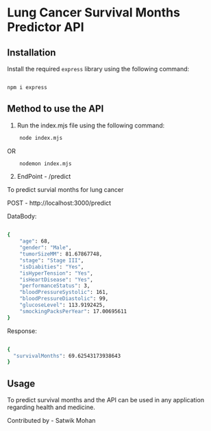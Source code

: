 # Lung Cancer Survival Months Predictor API

## Installation 

Install the required `express` library using the following command:

```sh

npm i express

```

## Method to use the API

1. Run the index.mjs file using the following command:

```sh
    node index.mjs
```

OR

```sh
    nodemon index.mjs
```

2. EndPoint - /predict

To predict survial months for lung cancer

POST - http://localhost:3000/predict

DataBody:

```bash

{
    "age": 68,
    "gender": "Male",
    "tumorSizeMM": 81.67867748,
    "stage": "Stage III",
    "isDiabities": "Yes",
    "isHyperTension": "Yes",
    "isHeartDisease": "Yes",
    "performanceStatus": 3,
    "bloodPressureSystolic": 161,
    "bloodPressureDiastolic": 99,
    "glucoseLevel": 113.9192425,
    "smockingPacksPerYear": 17.00695611
}

```

Response:

```bash

{
  "survivalMonths": 69.62543173938643
}

```

## Usage

To predict survival months and the API can be used in any application regarding health and medicine.

Contributed by - Satwik Mohan